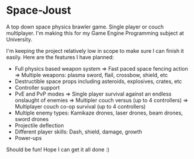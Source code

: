 # Space-Joust
A top down space physics brawler game. Single player or couch multiplayer.
I'm making this for my Game Engine Programming subject at University.

I'm keeping the project relatively low in scope to make sure I can finish it easily.
Here are the features I have planned:
 - Full physics based weapon system
   => Fast paced space fencing action
   => Multiple weapons: plasma sword, flail, crossbow, shield, etc
 - Destructible space props including asteroids, explosives, crates, etc
 - Controller support
 - PvE and PvP modes
   => Single player survival against an endless onslaught of enemies
   => Multipler couch versus (up to 4 controllers)
   => Multiplayer couch co-op survival (up to 4 controllers)
 - Multiple enemy types: Kamikaze drones, laser drones, beam drones, sword drones
 - Projectile deflection
 - Different player skills: Dash, shield, damage, growth
 - Power-ups

Should be fun! Hope I can get it all done :)
